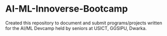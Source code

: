 # AI-ML-Innoverse-Bootcamp
Created this repository to document and submit programs/projects written for the AI/ML Devcamp held by seniors at USICT, GGSIPU, Dwarka.
